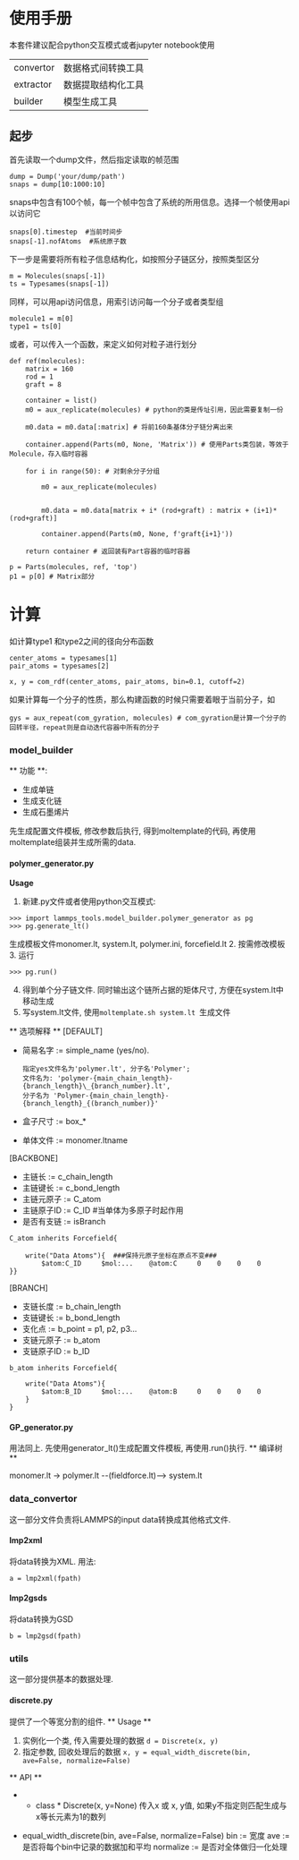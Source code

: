 # 使用手册

本套件建议配合python交互模式或者jupyter notebook使用

|   |   |
|---|---|
|convertor|数据格式间转换工具|
|extractor|数据提取结构化工具|
|builder|模型生成工具|

## 起步

首先读取一个dump文件，然后指定读取的帧范围

```
dump = Dump('your/dump/path')
snaps = dump[10:1000:10]
```

snaps中包含有100个帧，每一个帧中包含了系统的所用信息。选择一个帧使用api以访问它

```
snaps[0].timestep  #当前时间步
snaps[-1].nofAtoms  #系统原子数

```

下一步是需要将所有粒子信息结构化，如按照分子链区分，按照类型区分

```
m = Molecules(snaps[-1])
ts = Typesames(snaps[-1])
```

同样，可以用api访问信息，用索引访问每一个分子或者类型组
```
molecule1 = m[0]
type1 = ts[0]
```

或者，可以传入一个函数，来定义如何对粒子进行划分

```
def ref(molecules):
    matrix = 160
    rod = 1
    graft = 8

    container = list()
    m0 = aux_replicate(molecules) # python的类是传址引用，因此需要复制一份

    m0.data = m0.data[:matrix] # 将前160条基体分子链分离出来

    container.append(Parts(m0, None, 'Matrix')) # 使用Parts类包装，等效于Molecule，存入临时容器

    for i in range(50): # 对剩余分子分组

        m0 = aux_replicate(molecules)


        m0.data = m0.data[matrix + i* (rod+graft) : matrix + (i+1)* (rod+graft)]

        container.append(Parts(m0, None, f'graft{i+1}'))

    return container # 返回装有Part容器的临时容器

p = Parts(molecules, ref, 'top')
p1 = p[0] # Matrix部分
```

# 计算
如计算type1 和type2之间的径向分布函数
```
center_atoms = typesames[1]
pair_atoms = typesames[2]

x, y = com_rdf(center_atoms, pair_atoms, bin=0.1, cutoff=2)
```

如果计算每一个分子的性质，那么构建函数的时候只需要着眼于当前分子，如

```
gys = aux_repeat(com_gyration, molecules) # com_gyration是计算一个分子的回转半径，repeat则是自动迭代容器中所有的分子
```

### model_builder

** 功能 **:
* 生成单链
* 生成支化链
* 生成石墨烯片

先生成配置文件模板, 修改参数后执行, 得到moltemplate的代码, 再使用moltemplate组装并生成所需的data.

#### polymer_generator.py
  
**Usage**
1. 新建.py文件或者使用python交互模式:
```
>>> import lammps_tools.model_builder.polymer_generator as pg
>>> pg.generate_lt()
```
生成模板文件monomer.lt, system.lt, polymer.ini, forcefield.lt
2. 按需修改模板
3. 运行
```
>>> pg.run()
```
4. 得到单个分子链文件. 同时输出这个链所占据的矩体尺寸, 方便在system.lt中移动生成
5. 写system.lt文件, 使用```moltemplate.sh system.lt ```生成文件

** 选项解释 **
[DEFAULT]
* 简易名字 := simple_name (yes/no). 
  ```
  指定yes文件名为'polymer.lt', 分子名'Polymer'; 
  文件名为: 'polymer-{main_chain_length}-{branch_length}\_{branch_number}.lt',
  分子名为 'Polymer-{main_chain_length}-{branch_length}_{(branch_number)}'
  ```

* 盒子尺寸 := box_*
* 单体文件 := monomer.ltname

[BACKBONE]
* 主链长 := c_chain_length
* 主链键长 := c_bond_length
* 主链元原子 := C_atom
* 主链原子ID := C_ID #当单体为多原子时起作用
* 是否有支链 := isBranch
```
C_atom inherits Forcefield{

    write("Data Atoms"){  ###保持元原子坐标在原点不变###
        $atom:C_ID     $mol:...    @atom:C     0    0    0    0
}}
```
[BRANCH]

* 支链长度 := b_chain_length
* 支链键长 := b_bond_length
* 支化点 := b_point = p1, p2, p3...
* 支链元原子 := b_atom
* 支链原子ID := b_ID

```
b_atom inherits Forcefield{

    write("Data Atoms"){
        $atom:B_ID     $mol:...    @atom:B     0    0    0    0   
    }
}
```

#### GP_generator.py
用法同上. 先使用generator_lt()生成配置文件模板, 再使用.run()执行.
** 编译树 **

monomer.lt -> polymer.lt --(fieldforce.lt)--> system.lt


### data_convertor
这一部分文件负责将LAMMPS的input data转换成其他格式文件.
#### lmp2xml
将data转换为XML. 
用法:
```
a = lmp2xml(fpath)
```
#### lmp2gsds
将data转换为GSD
```
b = lmp2gsd(fpath)
```
### utils
这一部分提供基本的数据处理.

#### discrete.py
提供了一个等宽分割的组件.
** Usage **
1. 实例化一个类, 传入需要处理的数据
``` d = Discrete(x, y) ```
2. 指定参数, 回收处理后的数据
``` x, y = equal_width_discrete(bin, ave=False, normalize=False) ```

** API **
* * class * Discrete(x, y=None)
传入x 或 x, y值, 如果y不指定则匹配生成与x等长元素为1的数列

* equal_width_discrete(bin, ave=False, normalize=False)
bin := 宽度
ave := 是否将每个bin中记录的数据加和平均
normalize := 是否对全体做归一化处理